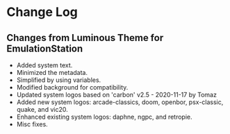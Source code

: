 # Change Log

## Changes from Luminous Theme for EmulationStation

* Added system text.
* Minimized the metadata.
* Simplified by using variables.
* Modified background for compatibility.
* Updated system logos based on 'carbon' v2.5 - 2020-11-17 by Tomaz
* Added new system logos: arcade-classics, doom, openbor, psx-classic, quake, and vic20.
* Enhanced existing system logos: daphne, ngpc, and retropie.
* Misc fixes.
